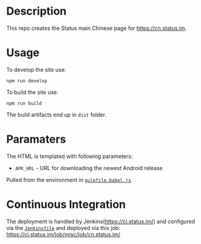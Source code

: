 # Description

This repo creates the Status main Chinese page for https://cn.status.im.

# Usage

To develop the site use:
```
npm run develop
```

To build the site use:
```
npm run build
```
The build artifacts end up in `dist` folder.

# Paramaters

The HTML is templated with following parameters:

* `APK_URL` - URL for downloading the newest Android release

Pulled from the environment in [`gulpfile.babel.js`](gulpfile.babel.js).

# Continuous Integration

The deployment is handled by Jenkins(https://ci.status.im/) and configured via the [`Jenkinsfile`](./Jenkinsfile) and deployed via this job:
https://ci.status.im/job/misc/job/cn.status.im/
